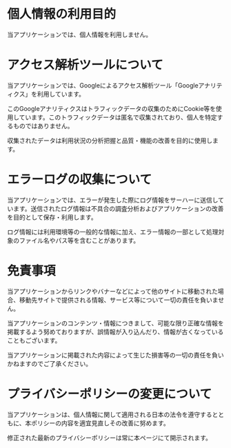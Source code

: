 # 個人情報の利用目的

当アプリケーションでは、個人情報を利用しません。

# アクセス解析ツールについて

当アプリケーションでは、Googleによるアクセス解析ツール「Googleアナリティクス」を利用しています。

このGoogleアナリティクスはトラフィックデータの収集のためにCookie等を使用しています。このトラフィックデータは匿名で収集されており、個人を特定するものではありません。

収集されたデータは利用状況の分析把握と品質・機能の改善を目的に使用します。

# エラーログの収集について

当アプリケーションでは、エラーが発生した際にログ情報をサーハーに送信しています。送信されたログ情報は不具合の調査分析およびアプリケーションの改善を目的として保存・利用します。

ログ情報には利用環境等の一般的な情報に加え、エラー情報の一部として処理対象のファイル名やパス等を含むことがあります。

# 免責事項

当アプリケーションからリンクやバナーなどによって他のサイトに移動された場合、移動先サイトで提供される情報、サービス等について一切の責任を負いません。

当アプリケーションのコンテンツ・情報につきまして、可能な限り正確な情報を掲載するよう努めておりますが、誤情報が入り込んだり、情報が古くなっていることもございます。

当アプリケーションに掲載された内容によって生じた損害等の一切の責任を負いかねますのでご了承ください。

# プライバシーポリシーの変更について

当アプリケーションは、個人情報に関して適用される日本の法令を遵守するとともに、本ポリシーの内容を適宜見直しその改善に努めます。

修正された最新のプライバシーポリシーは常に本ページにて開示されます。